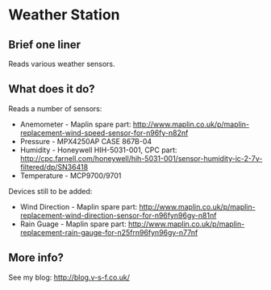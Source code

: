 Weather Station
=======

Brief one liner
---
Reads various weather sensors.

What does it do?
---
Reads a number of sensors:
* Anemometer - Maplin spare part: http://www.maplin.co.uk/p/maplin-replacement-wind-speed-sensor-for-n96fy-n82nf
* Pressure - MPX4250AP CASE 867B-04
* Humidity - Honeywell HIH-5031-001, CPC part: http://cpc.farnell.com/honeywell/hih-5031-001/sensor-humidity-ic-2-7v-filtered/dp/SN36418
* Temperature - MCP9700/9701

Devices still to be added:
* Wind Direction - Maplin spare part: http://www.maplin.co.uk/p/maplin-replacement-wind-direction-sensor-for-n96fyn96gy-n81nf
* Rain Guage - Maplin spare part: http://www.maplin.co.uk/p/maplin-replacement-rain-gauge-for-n25frn96fyn96gy-n77nf

More info?
---
See my blog: http://blog.v-s-f.co.uk/
